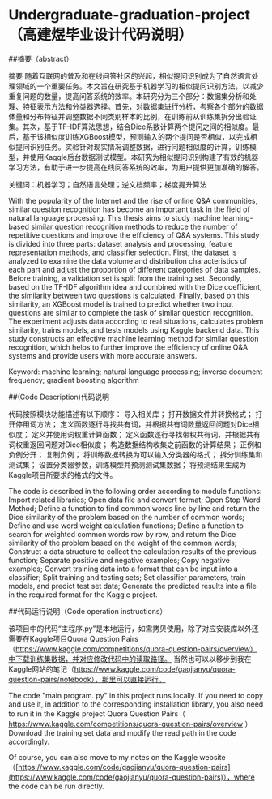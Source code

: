 # Undergraduate-graduation-project（高建煜毕业设计代码说明）
##摘要（abstract）

摘要
随着互联网的普及和在线问答社区的兴起，相似提问识别成为了自然语言处理领域的一个重要任务。本文旨在研究基于机器学习的相似提问识别方法，以减少重复问题的数量，提高问答系统的效率。本研究分为三个部分：数据集分析和处理、特征表示方法和分类器选择。首先，对数据集进行分析，考察各个部分的数据体量和分布特征并调整数据不同类别样本的比例，在训练前从训练集拆分出验证集。其次，基于TF-IDF算法思想，结合Dice系数计算两个提问之间的相似度。最后，基于该相似度训练XGBoost模型，预测输入的两个提问是否相似，以完成相似提问识别任务。实验针对现实情况调整数据，进行问题相似度的计算，训练模型，并使用Kaggle后台数据测试模型。本研究为相似提问识别构建了有效的机器学习方法，有助于进一步提高在线问答系统的效率，为用户提供更加准确的解答。

关键词：机器学习；自然语言处理；逆文档频率；梯度提升算法


With the popularity of the Internet and the rise of online Q&A communities, similar question recognition has become an important task in the field of natural language processing. This thesis aims to study machine learning-based similar question recognition methods to reduce the number of repetitive questions and improve the efficiency of Q&A systems. This study is divided into three parts: dataset analysis and processing, feature representation methods, and classifier selection. First, the dataset is analyzed to examine the data volume and distribution characteristics of each part and adjust the proportion of different categories of data samples. Before training, a validation set is split from the training set. Secondly, based on the TF-IDF algorithm idea and combined with the Dice coefficient, the similarity between two questions is calculated. Finally, based on this similarity, an XGBoost model is trained to predict whether two input questions are similar to complete the task of similar question recognition. The experiment adjusts data according to real situations, calculates problem similarity, trains models, and tests models using Kaggle backend data. This study constructs an effective machine learning method for similar question recognition, which helps to further improve the efficiency of online Q&A systems and provide users with more accurate answers.

Keyword: machine learning; natural language processing; inverse document frequency; gradient boosting algorithm

##(Code Description)代码说明

代码按照模块功能描述有以下顺序：
导入相关库；
打开数据文件并转换格式；
打开停用词方法；
定义函数逐行寻找共有词，并根据共有词数量返回问题对Dice相似度；
定义并使用词权重计算函数；
定义函数逐行寻找带权共有词，并根据共有词权重返回问题对Dice相似度；
构造数据结构收集之前函数的计算结果；
正例和负例分开；
复制负例；
将训练数据转换为可以输入分类器的格式；
拆分训练集和测试集；
设置分类器参数，训练模型并预测测试集数据；
将预测结果生成为Kaggle项目所要求的格式的文件。

The code is described in the following order according to module functions:
Import related libraries;
Open data file and convert format;
Open Stop Word Method;
Define a function to find common words line by line and return the Dice similarity of the problem based on the number of common words;
Define and use word weight calculation functions;
Define a function to search for weighted common words row by row, and return the Dice similarity of the problem based on the weight of the common words;
Construct a data structure to collect the calculation results of the previous function;
Separate positive and negative examples;
Copy negative examples;
Convert training data into a format that can be input into a classifier;
Split training and testing sets;
Set classifier parameters, train models, and predict test set data;
Generate the predicted results into a file in the required format for the Kaggle project.

##代码运行说明（Code operation instructions）

该项目中的代码“主程序.py”是本地运行，如需拷贝使用，除了对应安装库以外还需要在Kaggle项目Quora Question Pairs（https://www.kaggle.com/competitions/quora-question-pairs/overview）中下载训练集数据，并对应修改代码中的读取路径。
当然也可以以移步到我在Kaggle网站的笔记（https://www.kaggle.com/code/gaojianyu/quora-question-pairs/notebook），那里可以直接运行。

The code "main program. py" in this project runs locally. If you need to copy and use it, in addition to the corresponding installation library, you also need to run it in the Kaggle project Quora Question Pairs（ https://www.kaggle.com/competitions/quora-question-pairs/overview ）Download the training set data and modify the read path in the code accordingly.

Of course, you can also move to my notes on the Kaggle website（[https://www.kaggle.com/code/gaojianyu/quora-question-pairs](https://www.kaggle.com/code/gaojianyu/quora-question-pairs)），where the code can be run directly.




